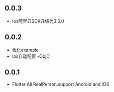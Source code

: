 ## 0.0.3

* Ios阿里云SDK升级为3.6.0

## 0.0.2

* 优化example
* Ios自动配置 -ObjC

## 0.0.1

* Flutter Ali RealPerson,support Android and IOS
